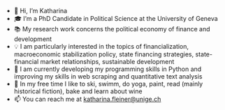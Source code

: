- 👋 Hi, I’m Katharina
- :mortar_board: I’m a PhD Candidate in Political Science at the University of Geneva
- :books: My research work concerns the political economy of finance and development
- :bulb: I am particularly interested in the topics of financialization, macroeconomic stabilization policy, state financing strategies, state-financial market     relationships, sustainable development
- :construction: I am currently developing my programming skills in Python and improving my skills in web scraping and quantitative text analysis
- :ski: In my free time I like to ski, swimm, do yoga, paint, read (mainly historical fiction), bake and learn about wine
- 📫 You can reach me at katharina.fleiner@unige.ch
